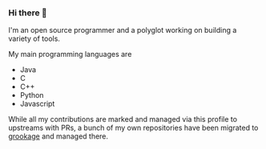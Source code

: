 ### Hi there 👋

I'm an open source programmer and a polyglot working on building a variety of tools. 

My main programming languages are 

- Java
- C
- C++
- Python
- Javascript

While all my contributions are marked and managed via this profile to upstreams with PRs, a bunch of my own repositories have been migrated to [grookage](https://gitlab.phonepe.com/grookage) and managed there. 
